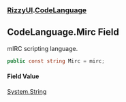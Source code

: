 ### [RizzyUI](RizzyUI 'RizzyUI').[CodeLanguage](RizzyUI.CodeLanguage 'RizzyUI.CodeLanguage')

## CodeLanguage.Mirc Field

mIRC scripting language.

```csharp
public const string Mirc = mirc;
```

#### Field Value
[System.String](https://docs.microsoft.com/en-us/dotnet/api/System.String 'System.String')